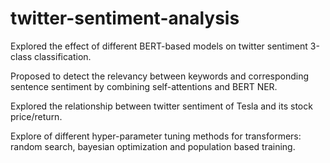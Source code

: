 # twitter-sentiment-analysis
 
 
 
 Explored the effect of different BERT-based models on twitter sentiment 3-class classification.
 
 Proposed to detect the relevancy between keywords and corresponding sentence sentiment by combining self-attentions and BERT NER.
 
 Explored the relationship between twitter sentiment of Tesla and its stock price/return.

 Explore of different hyper-parameter tuning methods for transformers: random search, bayesian optimization and population based training.
